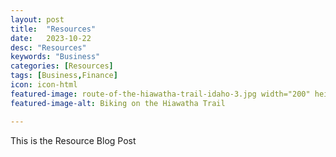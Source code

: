 ```yaml
---
layout: post
title:  "Resources"
date:   2023-10-22
desc: "Resources"
keywords: "Business"
categories: [Resources]
tags: [Business,Finance]
icon: icon-html
featured-image: route-of-the-hiawatha-trail-idaho-3.jpg width="200" height="400"
featured-image-alt: Biking on the Hiawatha Trail

---
```


This is the Resource Blog Post
